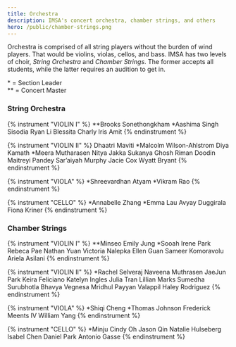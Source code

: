 ```yaml
---
title: Orchestra
description: IMSA's concert orchestra, chamber strings, and others
hero: /public/chamber-strings.png
---
```


Orchestra is comprised of all string players without the burden of wind players. That would be violins, violas, cellos, and bass.
IMSA has two levels of choir, _String Orchestra_ and _Chamber Strings_. The former accepts all students, while the latter requires an audition to get in.

\* = Section Leader<br/>
\** = Concert Master

### String Orchestra
{% instrument "VIOLIN I" %}
**Brooks Sonethongkham
*Aashima Singh Sisodia
Ryan Li
Blessita Charly
Iris Amit
{% endinstrument %}

{% instrument "VIOLIN II" %}
Dhaatri Maviti
*Malcolm Wilson-Ahlstrom
Diya Kamath
*Meera Mutharasen
Nitya Jakka
Sukanya Ghosh
Riman Doodin
Maitreyi Pandey
Sar’aiyah Murphy
Jacie Cox
Wyatt Bryant
{% endinstrument %}

{% instrument "VIOLA" %}
*Shreevardhan Atyam
*Vikram Rao
{% endinstrument %}

{% instrument "CELLO" %}
*Annabelle Zhang
*Emma Lau
Avyay Duggirala
Fiona Kriner
{% endinstrument %}


### Chamber Strings
{% instrument "VIOLIN I" %}
**Minseo Emily Jung
*Sooah Irene Park
Rebeca Pae
Nathan Yuan
Victoria Nalepka
Ellen Guan
Sameer Komoravolu
Ariela Asilani
{% endinstrument %}

{% instrument "VIOLIN II" %}
*Rachel Selveraj
Naveena Muthrasen
JaeJun Park
Keira Feliciano
Katelyn Ingles
Julia Tran
Lillian Marks
Sumedha Surubhotla
Bhavya Vegnesa
Mridhul Payyan Valappil
Haley Rodriguez
{% endinstrument %}

{% instrument "VIOLA" %}
*Shiqi Cheng
*Thomas Johnson
Frederick Meents IV
William Yang
{% endinstrument %}

{% instrument "CELLO" %}
*Minju Cindy Oh
Jason Qin
Natalie Hulseberg
Isabel Chen
Daniel Park
Antonio Gasse
{% endinstrument %}